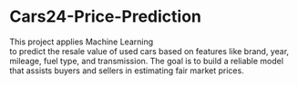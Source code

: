 # Cars24-Price-Prediction
This project applies Machine Learning
<br>
to predict the resale value of used cars based on features like brand, year, mileage, fuel type, and transmission. The goal is to build a reliable model that assists buyers and sellers in estimating fair market prices.
